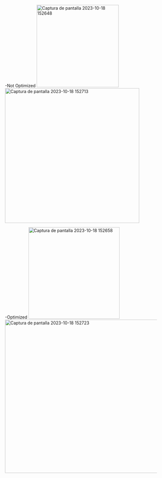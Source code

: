 -Not Optimized
<img width="272" alt="Captura de pantalla 2023-10-18 152648" src="https://github.com/jfmunoz997/Gas-Optimization/assets/140084670/9d0f6f34-1b42-46e6-b6af-0d3f1c757bcf">
<img width="445" alt="Captura de pantalla 2023-10-18 152713" src="https://github.com/jfmunoz997/Gas-Optimization/assets/140084670/83900aa9-65c1-4c0e-b96f-f64e81b2de14">


-Optimized
<img width="302" alt="Captura de pantalla 2023-10-18 152658" src="https://github.com/jfmunoz997/Gas-Optimization/assets/140084670/734eb545-13b3-470f-8224-9c336c078f2d">
<img width="506" alt="Captura de pantalla 2023-10-18 152723" src="https://github.com/jfmunoz997/Gas-Optimization/assets/140084670/efb896ce-aee6-4cb9-a482-8205fb1e1f4c">

